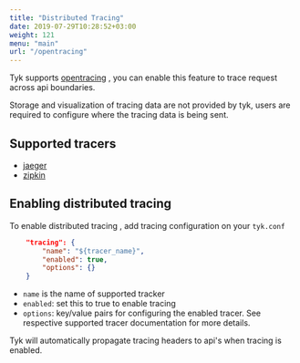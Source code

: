 ```yaml
---
title: "Distributed Tracing"
date: 2019-07-29T10:28:52+03:00
weight: 121
menu: "main"
url: "/opentracing"
---
```


Tyk supports  [opentracing](https://opentracing.io/) , you can enable this feature to trace request across
api boundaries.

Storage and visualization of tracing data are not provided by tyk, users are
required to configure where the tracing data is being sent.

## Supported tracers
- [jaeger](https://www.jaegertracing.io/)
- [zipkin](https://zipkin.io/)

## Enabling distributed tracing
To enable distributed tracing , add tracing configuration on your `tyk.conf`

```json
    "tracing": {
        "name": "${tracer_name}",
        "enabled": true,
        "options": {}
    }
```

- `name` is the name of supported tracker
- `enabled`: set this to true to enable tracing
- `options`: key/value pairs for configuring the enabled tracer. See respective
 supported tracer documentation for more details.

Tyk will automatically propagate tracing headers to api's  when tracing is enabled.